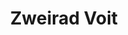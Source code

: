 ---
title: "Zweirad Voit"
url: /mainburg/zweirad-voit-aeussere-landshuter-strasse/
shop: Motorrad
---